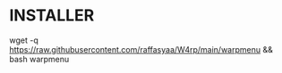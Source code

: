 # INSTALLER
wget -q https://raw.githubusercontent.com/raffasyaa/W4rp/main/warpmenu && bash warpmenu
